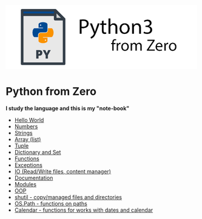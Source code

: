 [![Logo](https://raw.githubusercontent.com/ogycode/PythonFromZero/master/merch/logo.jpg)](https://github.com/ogycode/PythonFromZero)

# Python from Zero
**I study the language and this is my "note-book"**

 - [Hello World](https://github.com/ogycode/PythonFromZero/tree/master/src/HelloWorld)
 - [Numbers](https://github.com/ogycode/PythonFromZero/tree/master/src/Numbers)
 - [Strings](https://github.com/ogycode/PythonFromZero/tree/master/src/Strings)
 - [Array (list)](https://github.com/ogycode/PythonFromZero/tree/master/src/Array)
 - [Tuple](https://github.com/ogycode/PythonFromZero/tree/master/src/Tuple)
 - [Dictionary and Set](https://github.com/ogycode/PythonFromZero/tree/master/src/DictionarySet)
 - [Functions](https://github.com/ogycode/PythonFromZero/tree/master/src/Functions)
 - [Exceptions](https://github.com/ogycode/PythonFromZero/tree/master/src/Exceptions)
 - [IO (Read/Write files, content manager)](https://github.com/ogycode/PythonFromZero/tree/master/src/IO)
 - [Documentation](https://github.com/ogycode/PythonFromZero/tree/master/src/Documentation)
 - [Modules](https://github.com/ogycode/PythonFromZero/tree/master/src/Modules)
 - [OOP](https://github.com/ogycode/PythonFromZero/tree/master/src/OOP)
 - [shutil - copy/managed files and directories](https://github.com/ogycode/PythonFromZero/tree/master/src/Shutil)
 - [OS.Path - functions on paths](https://github.com/ogycode/PythonFromZero/tree/master/src/OS.Path)
 - [Calendar - functions for works with dates and calendar](https://github.com/ogycode/PythonFromZero/tree/master/src/Calendar)